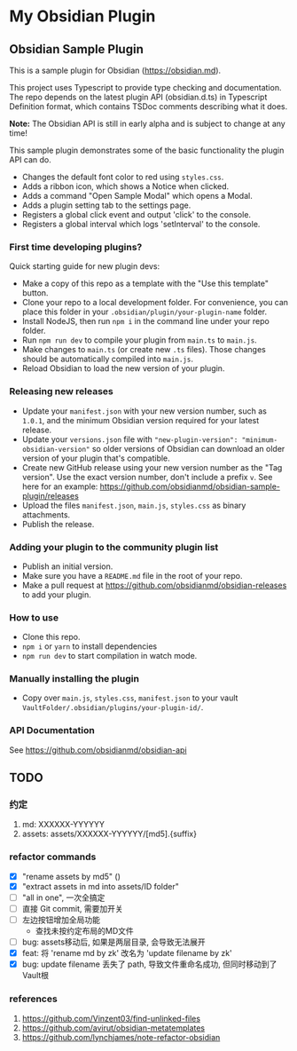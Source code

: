 # My Obsidian Plugin
## Obsidian Sample Plugin

This is a sample plugin for Obsidian (https://obsidian.md).

This project uses Typescript to provide type checking and documentation.
The repo depends on the latest plugin API (obsidian.d.ts) in Typescript Definition format, which contains TSDoc comments describing what it does.

**Note:** The Obsidian API is still in early alpha and is subject to change at any time!

This sample plugin demonstrates some of the basic functionality the plugin API can do.
- Changes the default font color to red using `styles.css`.
- Adds a ribbon icon, which shows a Notice when clicked.
- Adds a command "Open Sample Modal" which opens a Modal.
- Adds a plugin setting tab to the settings page.
- Registers a global click event and output 'click' to the console.
- Registers a global interval which logs 'setInterval' to the console.

### First time developing plugins?

Quick starting guide for new plugin devs:

- Make a copy of this repo as a template with the "Use this template" button.
- Clone your repo to a local development folder. For convenience, you can place this folder in your `.obsidian/plugin/your-plugin-name` folder.
- Install NodeJS, then run `npm i` in the command line under your repo folder.
- Run `npm run dev` to compile your plugin from `main.ts` to `main.js`.
- Make changes to `main.ts` (or create new `.ts` files). Those changes should be automatically compiled into `main.js`.
- Reload Obsidian to load the new version of your plugin.

### Releasing new releases

- Update your `manifest.json` with your new version number, such as `1.0.1`, and the minimum Obsidian version required for your latest release.
- Update your `versions.json` file with `"new-plugin-version": "minimum-obsidian-version"` so older versions of Obsidian can download an older version of your plugin that's compatible.
- Create new GitHub release using your new version number as the "Tag version". Use the exact version number, don't include a prefix `v`. See here for an example: https://github.com/obsidianmd/obsidian-sample-plugin/releases
- Upload the files `manifest.json`, `main.js`, `styles.css` as binary attachments.
- Publish the release.

### Adding your plugin to the community plugin list

- Publish an initial version.
- Make sure you have a `README.md` file in the root of your repo.
- Make a pull request at https://github.com/obsidianmd/obsidian-releases to add your plugin.

### How to use

- Clone this repo.
- `npm i` or `yarn` to install dependencies
- `npm run dev` to start compilation in watch mode.

### Manually installing the plugin

- Copy over `main.js`, `styles.css`, `manifest.json` to your vault `VaultFolder/.obsidian/plugins/your-plugin-id/`.

### API Documentation

See https://github.com/obsidianmd/obsidian-api

## TODO

### 约定

1. md: XXXXXX-YYYYYY
2. assets: assets/XXXXXX-YYYYYY/[md5].{suffix}

### refactor commands

- [X] "rename assets by md5" ()
- [X] "extract assets in md into assets/ID folder"
- [ ] "all in one", 一次全搞定
- [ ] 直接 Git commit, 需要加开关
- [ ] 左边按钮增加全局功能
    - 查找未按约定布局的MD文件
- [ ] bug: assets移动后, 如果是两层目录, 会导致无法展开
- [X] feat: 将 'rename md by zk' 改名为 'update filename by zk'
- [X] bug: update filename 丢失了 path, 导致文件重命名成功, 但同时移动到了Vault根

### references

1. <https://github.com/Vinzent03/find-unlinked-files>
1. <https://github.com/avirut/obsidian-metatemplates>
1. <https://github.com/lynchjames/note-refactor-obsidian>